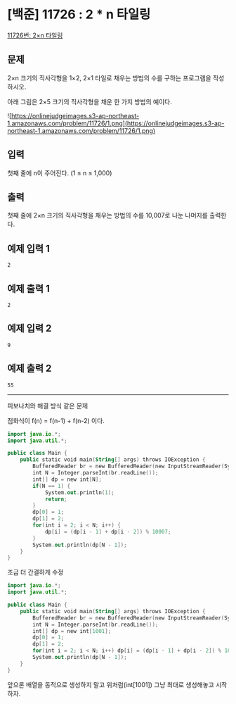 # [백준] 11726 : 2 * n 타일링

[11726번: 2×n 타일링](https://www.acmicpc.net/problem/11726)

## 문제

2×n 크기의 직사각형을 1×2, 2×1 타일로 채우는 방법의 수를 구하는 프로그램을 작성하시오.

아래 그림은 2×5 크기의 직사각형을 채운 한 가지 방법의 예이다.

![https://onlinejudgeimages.s3-ap-northeast-1.amazonaws.com/problem/11726/1.png](https://onlinejudgeimages.s3-ap-northeast-1.amazonaws.com/problem/11726/1.png)

## 입력

첫째 줄에 n이 주어진다. (1 ≤ n ≤ 1,000)

## 출력

첫째 줄에 2×n 크기의 직사각형을 채우는 방법의 수를 10,007로 나눈 나머지를 출력한다.

## 예제 입력 1

```
2

```

## 예제 출력 1

```
2

```

## 예제 입력 2

```
9

```

## 예제 출력 2

```
55
```

---

피보나치와 해결 방식 같은 문제

점화식이 f(n) = f(n-1) + f(n-2) 이다.

```kotlin
import java.io.*;
import java.util.*;

public class Main {
    public static void main(String[] args) throws IOException {
        BufferedReader br = new BufferedReader(new InputStreamReader(System.in));
        int N = Integer.parseInt(br.readLine());
        int[] dp = new int[N];
        if(N == 1) {
            System.out.println(1);
            return;
        }
        dp[0] = 1;
        dp[1] = 2;
        for(int i = 2; i < N; i++) {
            dp[i] = (dp[i - 1] + dp[i - 2]) % 10007;
        }
        System.out.println(dp[N - 1]);
    }
}
```

조금 더 간결하게 수정

```kotlin
import java.io.*;
import java.util.*;

public class Main {
    public static void main(String[] args) throws IOException {
        BufferedReader br = new BufferedReader(new InputStreamReader(System.in));
        int N = Integer.parseInt(br.readLine());
        int[] dp = new int[1001];
        dp[0] = 1;
        dp[1] = 2;
        for(int i = 2; i < N; i++) dp[i] = (dp[i - 1] + dp[i - 2]) % 10007;
        System.out.println(dp[N - 1]);
    }
}
```

앞으론 배열을 동적으로 생성하지 말고 위처럼(int[1001]) 그냥 최대로 생성해놓고 시작하자.